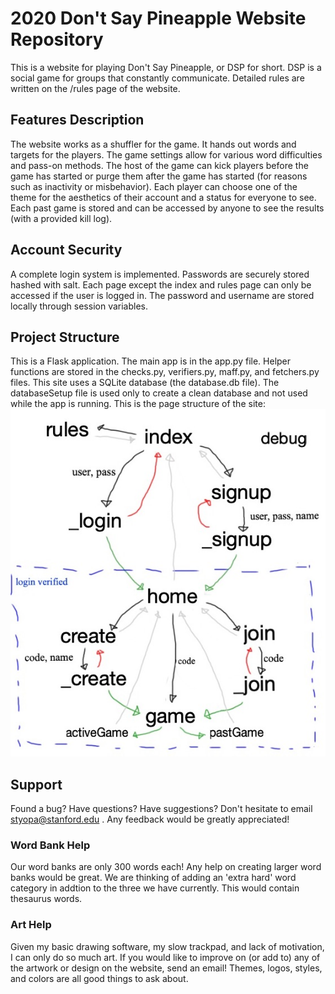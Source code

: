 
# 2020 Don't Say Pineapple Website Repository
This is a website for playing Don't Say Pineapple, or DSP for short. DSP is a social game for groups that constantly communicate. Detailed rules are written on the /rules page of the website.

## Features Description
 The website works as a shuffler for the game. It hands out words and targets for the players. The game settings allow for various word difficulties and pass-on methods. The host of the game can kick players before the game has started or purge them after the game has started (for reasons such as inactivity or misbehavior). Each player can choose one of the theme for the aesthetics of their account and a status for everyone to see. Each past game is stored and can be accessed by anyone to see the results (with a provided kill log).

## Account Security
A complete login system is implemented. Passwords are securely stored hashed with salt. Each page except the index and rules page can only be accessed if the user is logged in. The password and username are stored locally through session variables.

## Project Structure
This is a Flask application. The main app is in the app.py file. Helper functions are stored in the checks.py, verifiers.py, maff.py, and fetchers.py files. This site uses a SQLite database (the database.db file). The databaseSetup file is used only to create a clean database and not used while the app is running. This is the page structure of the site:
![website structure](structure.jpg)

## Support
Found a bug?
Have questions?
Have suggestions?
Don't hesitate to email styopa@stanford.edu . 
Any feedback would be greatly appreciated!

### Word Bank Help
Our word banks are only 300 words each! Any help on creating larger word banks would be great. We are thinking of adding an 'extra hard' word category in addtion to the three we have currently. This would contain thesaurus words. 

### Art Help
Given my basic drawing software, my slow trackpad, and lack of motivation, I can only do so much art. If you would like to improve on (or add to) any of the artwork or design on the website, send an email! Themes, logos, styles, and colors are all good things to ask about.